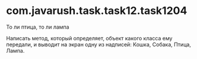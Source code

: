 # com.javarush.task.task12.task1204
То ли птица, то ли лампа

Написать метод, который определяет, объект какого класса ему передали, и выводит на экран одну из надписей: Кошка, Собака, Птица, Лампа.
